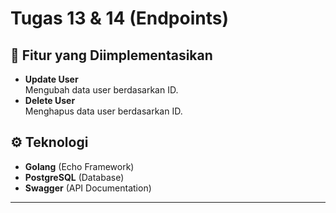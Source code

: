 # Tugas 13 & 14 (Endpoints)
## 📌 Fitur yang Diimplementasikan
- **Update User**  
  Mengubah data user berdasarkan ID.
- **Delete User**  
  Menghapus data user berdasarkan ID.

## ⚙️ Teknologi
- **Golang** (Echo Framework)
- **PostgreSQL** (Database)
- **Swagger** (API Documentation)

---
